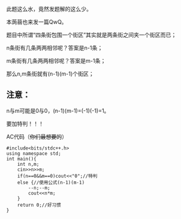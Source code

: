 此题这么水，竟然发题解的这么少。

本蒟蒻也来发一篇QwQ。

题目中所谓“四条街包围一个街区”其实就是两条街之间夹一个街区而已；

n条街有几条两两相邻呢？答案是n-1条；

m条街有几条两两相邻呢？答案是m-1条；

那么n,m条街就有(n-1)(m-1)个街区；

## 注意：

n与m可能是0与0，(n-1)(m-1)=(-1)(-1)=1。

要加特判！！！

AC代码（~~你们最想要的~~）

```
#include<bits/stdc++.h>
using namespace std;
int main(){
    int n,m;
    cin>>n>>m;
    if(n==0&&m==0)cout<<"0";//特判
    else {//使用公式(n-1)(m-1)
        --n;--m;
        cout<<n*m;
    }
    return 0;//好习惯
}
```
